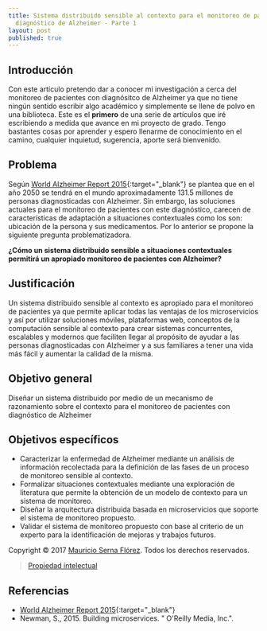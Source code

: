 ```yaml
---
title: Sistema distribuido sensible al contexto para el monitoreo de pacientes con
  diagnóstico de Alzheimer - Parte 1
layout: post
published: true
---
```


## Introducción

Con este artículo pretendo dar a conocer mi investigación a cerca del monitoreo de pacientes con diagnósitco de Alzheimer ya que no tiene ningún sentido escribir algo académico y simplemente se llene de polvo en una biblioteca. Este es el **primero** de una serie de artículos que iré escribiendo a medida que avance en mi proyecto de grado.
Tengo bastantes cosas por aprender y espero llenarme de conocimiento en el camino, cualquier inquietud, sugerencia, aporte será bienvenido.

## Problema

Según [World Alzheimer Report 2015](http://www.worldalzreport2015.org/downloads/world-alzheimer-report-2015.pdf){:target="_blank"} se plantea que en el año 2050 se tendrá en el mundo aproximadamente 131.5 millones de personas diagnosticadas con Alzheimer. Sin embargo, las soluciones actuales para el monitoreo de pacientes con este diagnóstico, carecen de características de adaptación a situaciones contextuales como los son: ubicación de la persona y sus medicamentos. Por lo anterior se propone la siguiente pregunta problematizadora.

**¿Cómo un sistema distribuido sensible a situaciones contextuales permitirá un apropiado monitoreo de pacientes con Alzheimer?**

## Justificación

Un sistema distribuido sensible al contexto es apropiado para el monitoreo de pacientes ya que permite aplicar todas las ventajas de los microservicios y así por utilizar soluciones móviles, plataformas web, conceptos de la computación sensible al contexto para crear sistemas concurrentes, escalables y modernos que faciliten llegar al propósito de ayudar a las personas diagnosticadas con Alzheimer y a sus familiares a tener una vida más fácil y aumentar la calidad de la misma.

## Objetivo general

Diseñar un sistema distribuido por medio de un mecanismo de razonamiento sobre el contexto para el monitoreo de pacientes con diagnóstico de Alzheimer

## Objetivos específicos

- Caracterizar la enfermedad de Alzheimer mediante un análisis de información recolectada para la definición de las fases de un proceso de monitoreo sensible al contexto.
- Formalizar situaciones contextuales mediante una exploración de literatura que permite la obtención de un modelo de contexto para un sistema de monitoreo.
- Diseñar la arquitectura distribuida basada en microservicios que soporte el sistema de monitoreo propuesto.
- Validar el sistema de monitoreo propuesto con base al criterio de un experto para la identificación de mejoras y trabajos futuros.

Copyright © 2017 [Mauricio Serna Flórez](https://www.mauricioserna.me). Todos los derechos reservados.

> [Propiedad intelectual](http://www.cide.edu.co/cidevirtual/file.php/1/Normatividad_Derechos_de_Autor.pdf)

## Referencias

- [World Alzheimer Report 2015](http://www.worldalzreport2015.org/downloads/world-alzheimer-report-2015.pdf){:target="_blank"}
- Newman, S., 2015. Building microservices. " O'Reilly Media, Inc.".
